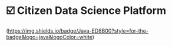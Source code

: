 # ☑️ Citizen Data Science Platform


(https://img.shields.io/badge/Java-ED8B00?style=for-the-badge&logo=java&logoColor=white)
